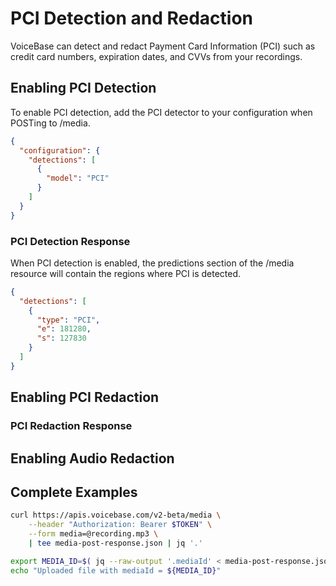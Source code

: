 # PCI Detection and Redaction

VoiceBase can detect and redact Payment Card Information (PCI) such as credit card numbers, expiration dates, and CVVs from your recordings.

## Enabling PCI Detection

To enable PCI detection, add the PCI detector to your configuration when POSTing to /media.

```json
{  
  "configuration": { 
    "detections": [ 
      {  
        "model": "PCI"
      }
    ]
  }
}
```

### PCI Detection Response

When PCI detection is enabled, the predictions section of the /media resource will contain the regions where PCI is detected.

```json
{
  "detections": [
    {
      "type": "PCI",
      "e": 181280,
      "s": 127830
    }
  ]
}
```

## Enabling PCI Redaction

### PCI Redaction Response

## Enabling Audio Redaction

## Complete Examples

```bash
curl https://apis.voicebase.com/v2-beta/media \
    --header "Authorization: Bearer $TOKEN" \
    --form media=@recording.mp3 \
    | tee media-post-response.json | jq '.'

export MEDIA_ID=$( jq --raw-output '.mediaId' < media-post-response.json )
echo "Uploaded file with mediaId = ${MEDIA_ID}"
```